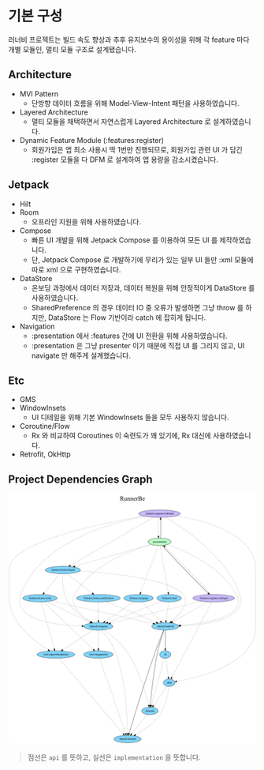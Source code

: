# 기본 구성

러너비 프로젝트는 빌드 속도 향상과 추후 유지보수의 용이성을 위해 각 feature 마다 개별 모듈인, 멀티 모듈 구조로 설계됐습니다.

## Architecture

- MVI Pattern
  - 단방향 데이터 흐름을 위해 Model-View-Intent 패턴을 사용하였습니다.
- Layered Architecture
  - 멀티 모듈을 채택하면서 자연스럽게 Layered Architecture 로 설계하였습니다.
- Dynamic Feature Module (:features:register)
  - 회원가입은 앱 최소 사용시 딱 1번만 진행되므로, 회원가입 관련 UI 가 담긴 :register 모듈을 다 DFM 로 설계하여 앱 용량을 감소시켰습니다.

## Jetpack

- Hilt
- Room
  - 오프라인 지원을 위해 사용하였습니다.
- Compose
  - 빠른 UI 개발을 위해 Jetpack Compose 를 이용하여 모든 UI 를 제작하였습니다.
  - 단, Jetpack Compose 로 개발하기에 무리가 있는 일부 UI 들만 :xml 모듈에 따로 xml 으로 구현하였습니다. 
- DataStore
  - 온보딩 과정에서 데이터 저장과, 데이터 복원을 위해 안정적이게 DataStore 를 사용하였습니다.
  - SharedPreference 의 경우 데이터 IO 중 오류가 발생하면 그냥 throw 를 하지만, DataStore 는 Flow 기반이라 catch 에 잡히게 됩니다.
- Navigation
  - :presentation 에서 :features 간에 UI 전환을 위해 사용하였습니다. 
  - :presentation 은 그냥 presenter 이기 때문에 직접 UI 를 그리지 않고, UI navigate 만 해주게 설계했습니다. 

## Etc

- GMS
- WindowInsets
  - UI 디테일을 위해 기본 WindowInsets 들을 모두 사용하지 않습니다.
- Coroutine/Flow
  - Rx 와 비교하여 Coroutines 이 숙련도가 꽤 있기에, Rx 대신에 사용하였습니다.
- Retrofit, OkHttp

## Project Dependencies Graph

![](/art/project-dependency-graph/graph.dot.png)

> 점선은 `api` 를 뜻하고, 실선은 `implementation` 을 뜻합니다. 
